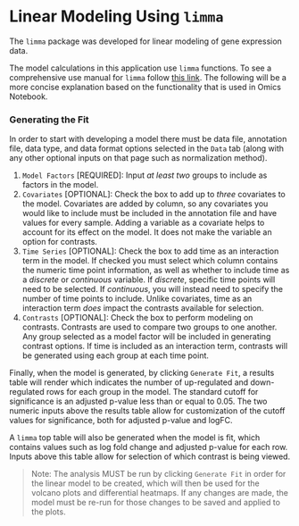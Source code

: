 # Linear Modeling Using `limma`

The `limma` package was developed for linear modeling of gene expression data.

The model calculations in this application use `limma` functions. To see a comprehensive use manual for `limma` follow [this link](https://www.bioconductor.org/packages/devel/bioc/vignettes/limma/inst/doc/usersguide.pdf). The following will be a more concise explanation based on the functionality that is used in Omics Notebook.

### Generating the Fit

In order to start with developing a model there must be data file, annotation file, data type, and data format options selected in the `Data` tab (along with any other optional inputs on that page such as normalization method).

1.  `Model Factors` [REQUIRED]: Input *at least two* groups to include as factors in the model.
2.  `Covariates` [OPTIONAL]: Check the box to add up to *three* covariates to the model. Covariates are added by column, so any covariates you would like to include must be included in the annotation file and have values for every sample. Adding a variable as a covariate helps to account for its effect on the model. It does not make the variable an option for contrasts.
3.  `Time Series` [OPTIONAL]: Check the box to add time as an interaction term in the model. If checked you must select which column contains the numeric time point information, as well as whether to include time as a *discrete* or *continuous* variable. If *discrete*, specific time points will need to be selected. If *continuous*, you will instead need to specify the number of time points to include. Unlike covariates, time as an interaction term *does* impact the contrasts available for selection.
4.  `Contrasts` [OPTIONAL]: Check the box to perform modeling on contrasts. Contrasts are used to compare two groups to one another. Any group selected as a model factor will be included in generating contrast options. If time is included as an interaction term, contrasts will be generated using each group at each time point.

Finally, when the model is generated, by clicking `Generate Fit`, a results table will render which indicates the number of up-regulated and down-regulated rows for each group in the model. The standard cutoff for significance is an adjusted p-value less than or equal to 0.05. The two numeric inputs above the results table allow for customization of the cutoff values for significance, both for adjusted p-value and logFC.

A `limma` top table will also be generated when the model is fit, which contains values such as log fold change and adjusted p-value for each row. Inputs above this table allow for selection of which contrast is being viewed.

> Note: The analysis MUST be run by clicking `Generate Fit` in order for the linear model to be created, which will then be used for the volcano plots and differential heatmaps. If any changes are made, the model must be re-run for those changes to be saved and applied to the plots.


